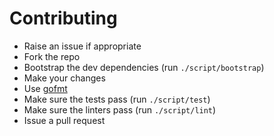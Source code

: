 # Contributing

* Raise an issue if appropriate
* Fork the repo
* Bootstrap the dev dependencies (run `./script/bootstrap`)
* Make your changes
* Use [gofmt](https://golang.org/cmd/gofmt/)
* Make sure the tests pass (run `./script/test`)
* Make sure the linters pass (run `./script/lint`)
* Issue a pull request
